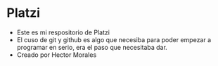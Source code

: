 # Platzi

- Este es mi respositorio de Platzi
- El cuso de git y github es algo que necesiba para poder empezar a programar en serio, era el paso que necesitaba dar.
- Creado por Hector Morales
